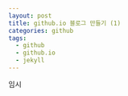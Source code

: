 ```yaml
---
layout: post
title: github.io 블로그 만들기 (1)
categories: github
tags:
  - github
  - github.io
  - jekyll
---
```


임시
